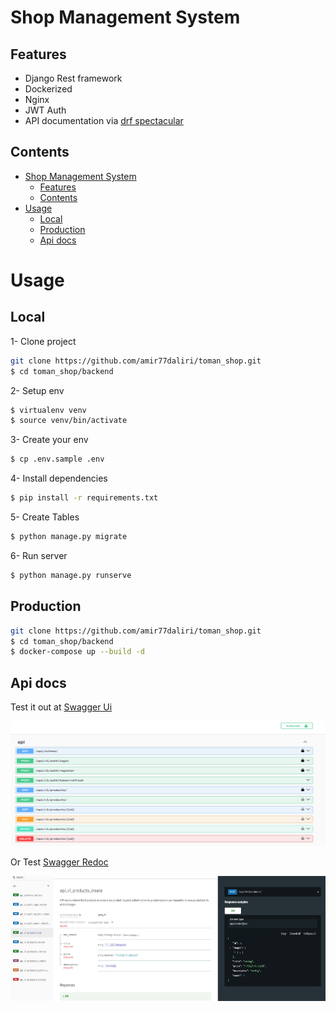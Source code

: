 # Shop Management System

## Features

- Django Rest framework
- Dockerized 
- Nginx
- JWT Auth
- API documentation via [drf spectacular](https://drf-spectacular.readthedocs.io/)


## Contents
- [Shop Management System](#shop-management-system)
  - [Features](#features)
  - [Contents](#contents)
- [Usage](#usage)
  - [Local](#local)
  - [Production](#production)
  - [Api docs](#api-docs)

# Usage

## Local
1- Clone project
```bash
git clone https://github.com/amir77daliri/toman_shop.git
$ cd toman_shop/backend
```
2- Setup env
```bash
$ virtualenv venv
$ source venv/bin/activate
```
3- Create your env

```bash
$ cp .env.sample .env
```
4- Install dependencies
```bash
$ pip install -r requirements.txt
```
5- Create Tables
```bash
$ python manage.py migrate
```
6- Run server
```bash
$ python manage.py runserve
```

## Production

```bash
git clone https://github.com/amir77daliri/toman_shop.git
$ cd toman_shop/backend
$ docker-compose up --build -d
```


## Api docs
Test it out at [Swagger Ui](http://localhost:80/api/schema/swagger-ui/)

<img src="images/api_docs.png" style="width:100%; height:200px" >

Or Test [Swagger Redoc](http://localhost:80/api/schema/redoc/)

<img src="images/api_docs_2.png" style="width:100%; height:200px" >